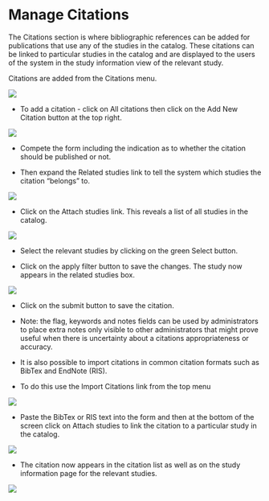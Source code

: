 # Manage Citations

The Citations section is where bibliographic references can be added for publications that use any of the studies in the catalog. These citations can be linked to particular studies in the catalog and are displayed to the users of the system in the study information view of the relevant study.

Citations are added from the Citations menu.

![](~@imageBase/images/citation-menu.png)

* To add a citation - click on All citations then click on the Add New Citation button at the top right.

![](~@imageBase/images/all-citations.png)

*	Compete the form including the indication as to whether the citation should be published or not.

*	Then expand the Related studies link to tell the system which studies the citation “belongs” to.

![](~@imageBase/images/attach-studies.png)

* Click  on the Attach studies link. This reveals a list of all studies in the catalog. 
 
![](~@imageBase/images/attach-studies-link.png)

*	Select the relevant studies by clicking on the green Select button.

*	Click on the apply filter button to save the changes. The study now appears in the related studies box.

![](~@imageBase/images/apply-filter.png)
 
*	Click on the submit button to save the citation.

*	Note: the flag, keywords and notes fields can be used by administrators to place extra notes only visible to other administrators  that might prove useful when there is uncertainty about a citations appropriateness or accuracy.    

*	It is also possible to import citations in common citation formats such as BibTex and EndNote (RIS).

*	To do this use the Import Citations link from the top menu

![](~@imageBase/images/import-citations.png)

*	Paste the BibTex or RIS text into the form and then at the bottom of the screen click on Attach studies to link the citation to a particular study in the catalog.

![](~@imageBase/images/import-citations-bibtex-ris.png)
 
*	The citation now appears in the citation list as well as on the study information page for the relevant studies.

![](~@imageBase/images/citations-list.png)
